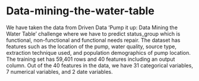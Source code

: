 # Data-mining-the-water-table
We have taken the data from Driven Data ‘Pump it up: Data Mining the Water Table’ challenge where we have to predict status_group which is functional, non-functional and functional needs repair. The dataset has features such as the location of the pump, water quality, source type, extraction technique used, and population demographics of pump location. The training set has 59,401 rows and 40 features including an output column.  Out of the 40 features in the data, we have 31 categorical variables, 7 numerical variables, and 2 date variables.  

